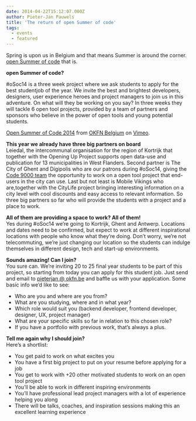 ```yaml
---
date: 2014-04-22T15:12:07.000Z
author: Pieter-Jan Pauwels
title: 'The return of open Summer of code'
tags:
  - events
  - featured
---
```


Spring is upon us in Belgium and that means Summer is around the corner. [open Summer of code](http://summerofcode.be/) that is.

**open Summer of code?**

\#oSoc14 is a three week project where we ask students to apply for the best studentjob of the year. We invite the best and brightest developers, designers, user experience heroes and project managers to join us in this adventure. On what will they be working on you say? In three weeks they will tackle 6 open tool projects, provided by a team of partners and sponsors who believe in the power of open tools and young potential students.

[Open Summer of Code 2014](http://vimeo.com/92072928) from [OKFN Belgium](http://vimeo.com/okfnbe) on [Vimeo](https://vimeo.com).

**This year we already have three big partners on board**  
Leiedal, the intercommunal organisation for the region of Kortrijk that together with the Opening Up Project supports open data-use and publication for 13 municipalities in West Flanders. Second partner is The City of Ghent and Digipolis who are our patrons during #oSoc14, giving the [Code 9000 team](http://appsforghent.be/apps-for-ghent-4/de-teams-en-hun-project/de-winnaars-apps-for-ghent-iv/) the opportunity to work on a open tool project that end-users in the city can use. Last but not least is Mobile Vikings who are,together with the CityLife project bringing interesting information on a city level with cool discounts and easy access to relevant information. So three big partners so far who will provide the students with a project and a place to work.

**All of them are providing a space to work? All of them!**  
Yes during #oSoc14 we’re going to Kortrijk, Ghent and Antwerp. Locations and dates need to be confirmed, but expect to work at different inspirational locations with people who know what they’re doing. Don’t worry, we’re not telecommuting, we’re just changing our location so the students can indulge themselves in different design, tech and start-up environments.

**Sounds amazing! Can I join?**  
You sure can. We’re inviting 20 to 25 final year students to be part of this project, so starting from today you can apply for this student job. Just send and email to [pieterjan @ okfn.be](mailto:pieter-jan.pauwels@okfn.org%22) and baffle us with your application. Some basic info we’d like to see:

- Who are you and where are you from?
- What are you studying, where and in what year?
- Which role would suit you (backend developer, frontend developer, designer, UX, project manager)
- What are your specific skills so far in relation to this chosen role?
- If you have a portfolio with previous work, that’s always a plus.

**Tell me again why I should join?**  
Here’s a shortlist:

- You get paid to work on what excites you
- You have a first big project to put on your resume before applying for a job
- You get to work with +20 other motivated students to work on an open tool project
- You’ll be able to work in different inspiring environments
- You’ll have professional lead project managers with a lot of experience helping you along
- There will be talks, coaches, and inspiration sessions making this an excellent learning experience
